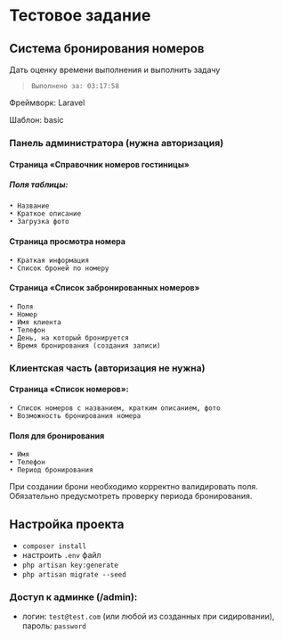 # Тестовое задание

## Система бронирования номеров

Дать оценку времени выполнения и выполнить задачу
>`Выполнено за: 03:17:58`

Фреймворк: Laravel

Шаблон: basic

### Панель администратора (нужна авторизация)

#### Страница «Справочник номеров гостиницы»

##### Поля таблицы:

    • Название
    • Краткое описание
    • Загрузка фото
    
#### Страница просмотра номера

    • Краткая информация
    • Список броней по номеру
    
#### Страница «Список забронированных номеров»
    • Поля
    • Номер
    • Имя клиента
    • Телефон
    • День, на который бронируется
    • Время бронирования (создания записи)

### Клиентская часть (авторизация не нужна)

#### Страница «Список номеров»:

    • Список номеров с названием, кратким описанием, фото
    • Возможность бронирования номера
    
#### Поля для бронирования
    • Имя
    • Телефон
    • Период бронирования
    
При создании брони необходимо корректно валидировать поля. 
Обязательно предусмотреть проверку периода бронирования.


## Настройка проекта

- `composer install`
- настроить `.env` файл
- `php artisan key:generate`
- `php artisan migrate --seed`

### Доступ к админке (/admin):

- логин: `test@test.com` (или любой из созданных при сидировании), пароль: `password`


